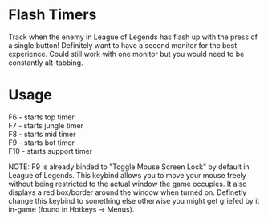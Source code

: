 # Flash Timers
Track when the enemy in League of Legends has flash up with the press of a single button! Definitely want to 
have a second monitor for the best experience. Could still work with one monitor but you would need to be constantly
alt-tabbing.

# Usage
F6 - starts top timer <br/>
F7 - starts jungle timer <br/>
F8 - starts mid timer <br/>
F9 - starts bot timer <br/>
F10 - starts support timer <br/>

NOTE: F9 is already binded to "Toggle Mouse Screen Lock" by default in League of Legends. This keybind allows you to move your mouse freely without being restricted to the actual window the game occupies. It also displays a red box/border around the window when turned on. Definetly change this keybind to something else otherwise you might get griefed by it in-game (found in Hotkeys -> Menus).
